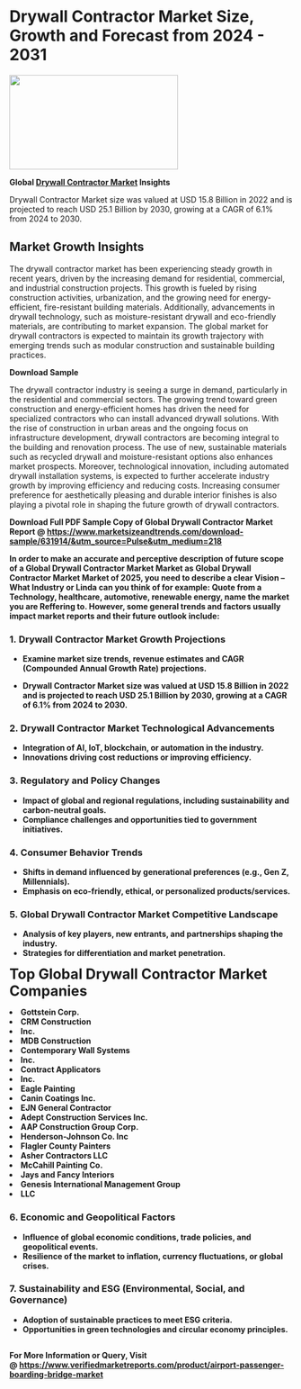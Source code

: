 <H1>Drywall Contractor Market Size, Growth and Forecast from 2024 - 2031</H1><img class="aligncenter size-medium wp-image-584254" src="https://thirdeyenews.in/wp-content/uploads/2024/09/Global-Market-Research-300x168.jpeg" alt="" width="300" height="168" /><p><strong>Global&nbsp;<a href="https://www.marketsizeandtrends.com/download-sample/631914/&amp;utm_source=Pulse&amp;utm_medium=218">Drywall Contractor Market</a> Insights</strong></p><p>Drywall Contractor Market size was valued at USD 15.8 Billion in 2022 and is projected to reach USD 25.1 Billion by 2030, growing at a CAGR of 6.1% from 2024 to 2030.</p><p><h2>Market Growth Insights</h2> <p>The drywall contractor market has been experiencing steady growth in recent years, driven by the increasing demand for residential, commercial, and industrial construction projects. This growth is fueled by rising construction activities, urbanization, and the growing need for energy-efficient, fire-resistant building materials. Additionally, advancements in drywall technology, such as moisture-resistant drywall and eco-friendly materials, are contributing to market expansion. The global market for drywall contractors is expected to maintain its growth trajectory with emerging trends such as modular construction and sustainable building practices. </p> <p><strong>Download Sample</strong></p> <p>The drywall contractor industry is seeing a surge in demand, particularly in the residential and commercial sectors. The growing trend toward green construction and energy-efficient homes has driven the need for specialized contractors who can install advanced drywall solutions. With the rise of construction in urban areas and the ongoing focus on infrastructure development, drywall contractors are becoming integral to the building and renovation process. The use of new, sustainable materials such as recycled drywall and moisture-resistant options also enhances market prospects. Moreover, technological innovation, including automated drywall installation systems, is expected to further accelerate industry growth by improving efficiency and reducing costs. Increasing consumer preference for aesthetically pleasing and durable interior finishes is also playing a pivotal role in shaping the future growth of drywall contractors. <p><strong></p><p><span class=""><strong>Download Full PDF Sample Copy of Global Drywall Contractor Market Report</strong> @ <a href="https://www.marketsizeandtrends.com/download-sample/631914/&amp;utm_source=Pulse&amp;utm_medium=218" target="_blank">https://www.marketsizeandtrends.com/download-sample/631914/&amp;utm_source=Pulse&amp;utm_medium=218</a></span></p><p>In order to make an accurate and perceptive description of future scope of a Global&nbsp;Drywall Contractor Market Market as Global&nbsp;Drywall Contractor Market Market of 2025, you need to describe a clear Vision &ndash; What Industry or Linda can you think of for example: Quote from a Technology, healthcare, automotive, renewable energy, name the market you are Reffering to. However, some general trends and factors usually impact market reports and their future outlook include:</p><h3>1.&nbsp;<strong>Drywall Contractor Market Growth Projections</strong></h3><ul><li>Examine market size trends, revenue estimates and CAGR (Compounded Annual Growth Rate) projections.</li><li><p>Drywall Contractor Market size was valued at USD 15.8 Billion in 2022 and is projected to reach USD 25.1 Billion by 2030, growing at a CAGR of 6.1% from 2024 to 2030.</p></li></ul><h3>2.&nbsp;<strong>Drywall Contractor Market Technological Advancements</strong></h3><ul><li>Integration of AI, IoT, blockchain, or automation in the industry.</li><li>Innovations driving cost reductions or improving efficiency.</li></ul><h3>3.&nbsp;<strong>Regulatory and Policy Changes</strong></h3><ul><li>Impact of global and regional regulations, including sustainability and carbon-neutral goals.</li><li>Compliance challenges and opportunities tied to government initiatives.</li></ul><h3>4.&nbsp;<strong>Consumer Behavior Trends</strong></h3><ul><li>Shifts in demand influenced by generational preferences (e.g., Gen Z, Millennials).</li><li>Emphasis on eco-friendly, ethical, or personalized products/services.</li></ul><h3>5.&nbsp;<strong>Global Drywall Contractor Market Competitive Landscape</strong></h3><ul><li>Analysis of key players, new entrants, and partnerships shaping the industry.</li><li>Strategies for differentiation and market penetration.</li></ul><p data-pm-slice="1 1 []"><span style="color: inherit; font-family: inherit; font-size: 25px;">Top Global Drywall Contractor Market Companies</span></p><div class="" data-test-id=""><p><li>Gottstein Corp.</li><li> CRM Construction</li><li> Inc.</li><li> MDB Construction</li><li> Contemporary Wall Systems</li><li> Inc.</li><li> Contract Applicators</li><li> Inc.</li><li> Eagle Painting</li><li> Canin Coatings Inc.</li><li> EJN General Contractor</li><li> Adept Construction Services Inc.</li><li> AAP Construction Group Corp.</li><li> Henderson-Johnson Co. Inc</li><li> Flagler County Painters</li><li> Asher Contractors LLC</li><li> McCahill Painting Co.</li><li> Jays and Fancy Interiors</li><li> Genesis International Management Group</li><li> LLC</li></p></div><h3>6.&nbsp;<strong>Economic and Geopolitical Factors</strong></h3><ul><li>Influence of global economic conditions, trade policies, and geopolitical events.</li><li>Resilience of the market to inflation, currency fluctuations, or global crises.</li></ul><h3>7.&nbsp;<strong>Sustainability and ESG (Environmental, Social, and Governance)</strong></h3><ul><li>Adoption of sustainable practices to meet ESG criteria.</li><li>Opportunities in green technologies and circular economy principles.</li></ul><h2><strong style="font-size: 14px;">For More Information or Query, Visit @&nbsp;</strong><a style="background-color: #ffffff; font-size: 14px;" href="https://www.marketsizeandtrends.com/report/drywall-contractor-market/" target="_blank">https://www.verifiedmarketreports.com/product/airport-passenger-boarding-bridge-market</a></h2>
